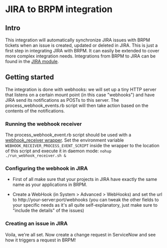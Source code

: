 # JIRA to BRPM integration
## Intro
This integration will automatically synchronize JIRA issues with BRPM tickets when an issue is created, updated or deleted in JIRA. This is just a first step in integrating JIRA with BRPM. It can easily be extended to cover more complex integration needs. Integrations from BRPM to JIRA can be found in the [JIRA module](https://github.com/BMC-RLM/brpm_module_jira). 

## Getting started
The integration is done with webhooks: we will set up a tiny HTTP server that listens on a certain mount point (in this case "webhooks") and have JIRA send its notifications as POSTs to this server. The process_webhook_events.rb script will then take action based on the contents of the notifications.

### Running the webhook receiver
The process_webhook_event.rb script should be used with a [webhook_receiver wrapper](https://github.com/BMC-RLM/brpm_content_framework/blob/master/infrastructure/scripts/run_webhook_receiver.sh). Set the environment variable ```WEBHOOK_RECEIVER_PROCESS_EVENT_SCRIPT``` inside the wrapper to the location of this script and execute it in daemon mode: ```nohup ./run_webhook_receiver.sh &```

### Configuring the webhook in JIRA
- First of all make sure that your projects in JIRA have exactly the same name as your applications in BRPM.
 
- Create a WebHook (in System > Advanced > WebHooks) and set the url to http://your-server:port/webhooks (you can tweak the other fields to your specific needs as it's all quite self-explanatory, just make sure to "include the details" of the issues)

### Creating an issue in JIRA
Voila, we're all set. Now create a change request in ServiceNow and see how it triggers a request in BRPM!



